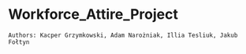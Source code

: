 # Workforce_Attire_Project
`Authors: Kacper Grzymkowski, Adam Narożniak, Illia Tesliuk, Jakub Fołtyn`  
